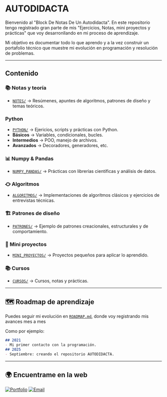 # AUTODIDACTA

Bienvenido al "Block De Notas De Un Autodidacta".
En este repositorio tengo registrado gran parte de mis "Ejercicios, Notas, mini proyectos y prácticas" que voy desarronllando en mi proceso de aprendizaje.

Mi objetivo es documentar todo lo que aprendo y a la vez construir un portafolio técnico que muestre mi evolución en programación y resolución de problemas.

---

## Contenido

### 📚 Notas y teoría
- [`NOTES/`](NOTES/) -> Resúmenes, apuntes de algoritmos, patrones de diseño y temas teóricos.

###  Python
- [`PYTHON/`](PYTHON/) -> Ejericios, scripts y prácticas con Python.
- **Básicos** -> Variables, condicionales, bucles.
- **Intermedios** -> POO, manejo de archivos.
- **Avanzados** -> Decoradores, generadores, etc.

### 📊 Numpy & Pandas
- [`NUMPY_PANDAS/`](NUMPY_PANDAS/) -> Prácticas con librerías científicas y análisis de datos.

### ⛮ Algoritmos
- [`ALGORITMOS/`](ALGORITMOS/) -> Implementaciones de algorítmos clásicos y ejercicios de entrevistas técnicas.

### 🏗 Patrones de diseño
- [`PATRONES/`](PATRONES/) -> Ejemplo de patrones creacionales, estructurales y de comportamiento.

### 🚀 Mini proyectos
- [`MINI_PROYECTOS/`](MINI_PROYECTOS/) -> Proyectos pequeños para aplicar lo aprendido.

###  📚 Cursos
- [`CURSOS/`](CURSOS/) -> Cursos, notas y prácticas.

---

## 🗺️ Roadmap de aprendizaje
Puedes seguir mi evolución en [`ROADMAP.md`](ROADMAP.md), donde voy registrando mis avances mes a mes

Como por ejemplo:
```markdown
## 2021
- Mi primer contacto con la programación.
## 2025
- Septiembre: creando el repositorio AUTODIDACTA.

```

---

## 🌍 Encuentrame en la web

[![Portfolio](https://img.shields.io/badge/Portfolio-000?style=for-the-badge&logo=firefox&logoColor=white)](https://xenon0001.github.io/portfolio)
[![Email](https://img.shields.io/badge/Email-D14836?style=for-the-badge&logo=gnail&logoColor=white)](mailto:xenonpy465@gmail.com)
